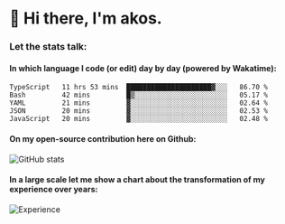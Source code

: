 # 👋 Hi there, I'm akos. 


### Let the stats talk:


#### In which language I code (or edit) day by day (powered by Wakatime): 

<!--START_SECTION:waka-->
```text
TypeScript   11 hrs 53 mins  █████████████████████▓░░░   86.70 % 
Bash         42 mins         █▒░░░░░░░░░░░░░░░░░░░░░░░   05.17 % 
YAML         21 mins         ▓░░░░░░░░░░░░░░░░░░░░░░░░   02.64 % 
JSON         20 mins         ▓░░░░░░░░░░░░░░░░░░░░░░░░   02.53 % 
JavaScript   20 mins         ▓░░░░░░░░░░░░░░░░░░░░░░░░   02.48 % 
```
<!--END_SECTION:waka-->

#### On my open-source contribution here on Github:
 
![GitHub stats](https://github-readme-stats.vercel.app/api?username=akosbalasko)

#### In a large scale let me show a chart about the transformation of my experience over years:   

![Experience](https://cr-skills-chart-widget.azurewebsites.net/api/api?username=akosbalasko)
